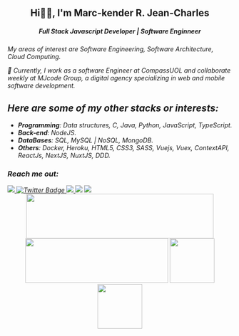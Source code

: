  <h2 align="center">Hi👋🏾, I'm Marc-kender R. Jean-Charles</h2>
<h5 align="center"> Full Stack Javascript Developer | Software Enginneer</h5>
<i>My areas of interest are Software Engineering, Software Architecture, Cloud Computing. <i/>

💼 Currently, I work as a software Engineer at *CompassUOL* and collaborate weekly at MJcode Group, a digital agency specializing in web and mobile software development.
## Here are some of my other stacks or interests:
- **Programming**: Data structures, C, Java, Python, JavaScript, TypeScript.
- **Back-end**: NodeJS.
- **DataBases**: SQL, MySQL | NoSQL, MongoDB.
- **Others**: Docker, Heroku, HTML5, CSS3, SASS, Vuejs, Vuex, ContextAPI, ReactJs, NextJS, NuxtJS, DDD.

### Reach me out:
 <div>
   <a href="https://www.linkedin.com/in/marckender" target="_blank">
      <img src="https://img.shields.io/badge/LinkedIn-0077B5?style=for-the-badge&logo=linkedin&logoColor=white" target="_blank">
   </a>
  <a href="https://twitter.com/makender103" target="_blank">
    <img src="https://img.shields.io/badge/Twitter-blue?style=for-the-badge&logo=twitter&logoColor=white" alt="Twitter Badge"/>
  </a>
<!--   <a href = "mailto:makender103@gmail.com"><img src="https://img.shields.io/badge/Gmail-D14836?style=for-the-badge&logo=gmail&logoColor=white" target="_blank"></a> -->
<!--   <a href="#"><img src="https://img.shields.io/badge/Discord-7289DA?style=for-the-badge&logo=discord&logoColor=white"></a> -->
   <a href="https://www.instagram.com/makender103/?hl=fr/" target="_blank">
     <img src="https://img.shields.io/badge/Instagram-E4405F?style=for-the-badge&logo=instagram&logoColor=white">
  </a>
 <a href="https://t.me/Makender103" target="_blank"><img src="https://img.shields.io/badge/Telegram-2CA5E0?style=for-the-badge&logo=telegram&logoColor=white"></a>
  <a href="http://marckender.me/" target="_blank"><img src="https://img.shields.io/badge/website-000000?style=for-the-badge&logo=About.me&logoColor=white"></a>
</div>

<div align="center">
<img height="100em" width="420em" src="https://github-profile-summary-cards.vercel.app/api/cards/profile-details?username=marckender&theme=tokyonight"/> 
<img height="100em" width="320em" src="https://github-readme-stats.vercel.app/api?username=marckender&show_icons=true&theme=tokyonight&include_all_commits=true&count_private=false&hide_border=true"/> <img height="100em" src="https://github-readme-stats.vercel.app/api/top-langs/?username=marckender&layout=compact&langs_count=7&theme=tokyonight&hide_border=true"/> <img height="100em" src="https://github-readme-streak-stats.herokuapp.com/?user=marckender&theme=tokyonight&hide_border=true"/>
</div>
